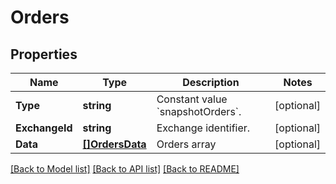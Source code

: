 # Orders

## Properties

Name | Type | Description | Notes
------------ | ------------- | ------------- | -------------
**Type** | **string** | Constant value &#x60;snapshotOrders&#x60;. | [optional] 
**ExchangeId** | **string** | Exchange identifier. | [optional] 
**Data** | [**[]OrdersData**](Orders_data.md) | Orders array | [optional] 

[[Back to Model list]](../README.md#documentation-for-models) [[Back to API list]](../README.md#documentation-for-api-endpoints) [[Back to README]](../README.md)


